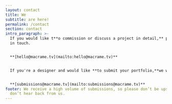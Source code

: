 ```yaml
---
layout: contact
title: We
subtitle: are here!
permalink: /contact
section: contact
intro_paragraph: >-
  If you would like t**o commission or discuss a project in detail,** please get
  in touch.


  **[hello@macrame.tv](mailto:hello@macrame.tv)**


  If you're a designer and would like **to submit your portfolio,**we would love to hear from you


  **[submissions@macrame.tv](mailto:submissions@macrame.tv)**
footer: We receive a high volume of submissions, so please don’t be upset if you
  don’t hear back from us.
---
```

